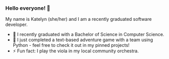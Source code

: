 ### Hello everyone! 👋

My name is Katelyn (she/her) and I am a recently graduated software developer.

- 🌱 I recently graduated with a Bachelor of Science in Computer Science.
- 🔭 I just completed a text-based adventure game with a team using Python - feel free to check it out in my pinned projects!
- ⚡ Fun fact: I play the viola in my local community orchestra.
